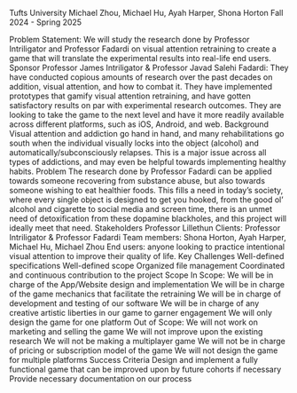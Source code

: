 Tufts University
Michael Zhou, Michael Hu, Ayah Harper, Shona Horton
Fall 2024 - Spring 2025


Problem Statement:
    We will study the research done by Professor Intriligator and Professor
    Fadardi on visual attention retraining to create a game that will translate
    the experimental results into real-life end users.
Sponsor
    Professor James Intriligator & Professor Javad Salehi Fadardi: They have
    conducted copious amounts of research over the past decades on addition,
    visual attention, and how to combat it. They have implemented prototypes
    that gamify visual attention retraining, and have gotten satisfactory
    results on par with experimental research outcomes. They are looking to
    take the game to the next level and have it more readily available across
    different platforms, such as iOS, Android, and web.
Background
    Visual attention and addiction go hand in hand, and many rehabilitations
    go south when the individual visually locks into the object (alcohol) and
    automatically/subconsciously relapses. This is a major issue across all
    types of addictions, and may even be helpful towards implementing healthy
    habits.
Problem
    The research done by Professor Fadardi can be applied towards
    someone recovering from substance abuse, but also towards someone wishing
    to eat healthier foods. This fills a need in today’s society, where every
    single object is designed to get you hooked, from the good ol’ alcohol
    and cigarette to social media and screen time, there is an unmet need of
    detoxification from these dopamine blackholes, and this project will
    ideally meet that need.
Stakeholders
    Professor Lillethun
    Clients: Professor Intriligator & Professor Fadardi
    Team members: Shona Horton, Ayah Harper, Michael Hu, Michael Zhou
    End users: anyone looking to practice intentional visual attention to
               improve their quality of life.
Key Challenges
    Well-defined specifications
    Well-defined scope
    Organized file management
    Coordinated and continuous contribution to the project
Scope
    In Scope:
        We will be in charge of the App/Website design and implementation
        We will be in charge of the game mechanics that facilitate the
        retraining
        We will be in charge of development and testing of our software
        We will be in charge of any creative artistic liberties in our game
        to garner engagement
        We will only design the game for one platform
    Out of Scope: 
        We will not work on marketing and selling the game
        We will not improve upon the existing research
        We will not be making a multiplayer game
        We will not be in charge of pricing or subscription model of the game
        We will not design the game for multiple platforms
Success Criteria
    Design and implement a fully functional game that can be improved upon by
    future cohorts if necessary
    Provide necessary documentation on our process
